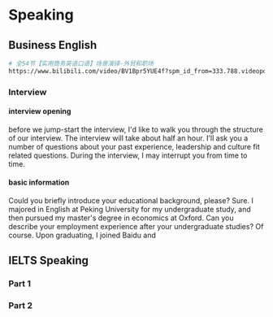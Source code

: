 # Speaking

## Business English

```bash
# 全54节【实用商务英语口语】场景演绎-外贸和职场
https://www.bilibili.com/video/BV1Bpr5YUE4f?spm_id_from=333.788.videopod.episodes&vd_source=898f56f41de215bd5a1efa81f4edebe6&p=11
```

### Interview

#### interview opening

before we jump-start the interview, I'd like to walk you through the structure of our interview.
The interview will take about half an hour. I'll ask you a number of questions about your past experience, leadership and culture fit related questions. During the interview, I may interrupt you from time to time.

#### basic information

Could you briefly introduce your educational background, please?
Sure. I majored in English at Peking University for my undergraduate study, and then pursued my master's degree in economics at Oxford.
Can you describe your employment experience after your undergraduate studies?
Of course. Upon graduating, I joined Baidu and

## IELTS Speaking

### Part 1

### Part 2
